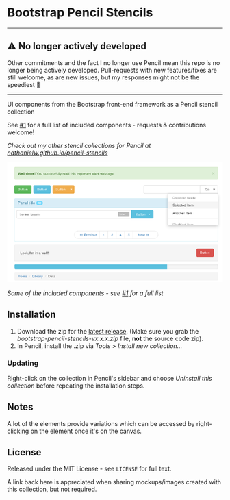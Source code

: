 # Bootstrap Pencil Stencils

----

## ⚠️ No longer actively developed
Other commitments and the fact I no longer use Pencil mean this repo is no longer being actively developed.
Pull-requests with new features/fixes are still welcome, as are new issues, but my responses might not be the speediest 🙂

----

UI components from the Bootstrap front-end framework as a Pencil stencil collection

See [#1](/../../issues/1) for a full list of included components - requests & contributions welcome!

*Check out my other stencil collections for Pencil at [nathanielw.github.io/pencil-stencils](http://nathanielw.github.io/pencil-stencils/)*

![Example mockup made with the collection](/misc/preview.png)

_Some of the included components - see [#1](/../../issues/1) for a full list_

## Installation
1. Download the zip for the [latest release](https://github.com/nathanielw/Bootstrap-Pencil-Stencils/releases/latest). (Make sure you grab the _bootstrap-pencil-stencils-vx.x.x.zip_ file, **not** the source code zip).
2. In Pencil, install the .zip via _Tools_ > _Install new collection..._

### Updating
Right-click on the collection in Pencil's sidebar and choose _Uninstall this collection_ before repeating the installation steps.

## Notes
A lot of the elements provide variations which can be accessed by right-clicking on the element once it's on the canvas.

## License
Released under the MIT License - see `LICENSE` for full text.

A link back here is appreciated when sharing mockups/images created with this collection, but not required.
